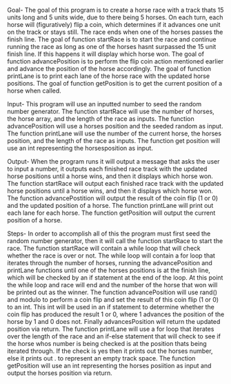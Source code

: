 Goal- The goal of this program is to create a horse race with a track thats 15 units long and 5 units wide,
due to there being 5 horses. On each turn, each horse will (figuratively) flip a coin, which determines if it
advances one unit on the track or stays still. The race ends when one of the horses passes the finish line. The goal
of function startRace is to start the race and continue running the race as long as one of the horses hasnt
surpassed the 15 unit finish line. If this happens it will display which horse won. The goal of function
advancePosition is to perform the flip coin action mentioned earlier and advance the position of the horse accordingly.
The goal of function printLane is to print each lane of the horse race with the updated horse positions. The goal of 
function getPosition is to get the current position of a horse when called.

Input- This program will use an inputted number to seed the random number generator. The function startRace will use
the number of horses, the horse array, and the length of the race as inputs. The function advancePosition will use a
horses position and the seeded random as input. The function printLane will use the number of the current horse, the
horses position, and the length of the race as inputs. The function get position will use an int representing the horsesposition as input.

Output- When the program runs it will output a message that asks the user to input a number, it outputs each finished
race track with the updated horse positions until a horse wins, and then it displays which horse won. The function
startRace will output each finished race track with the updated horse positions until a horse wins, and then it
displays which horse won. The function advancePostition will output the result of the coin flip (1 or 0) and the
updated position of a horse. The function printLane will print out each lane for each horse. The function
getPosition will output the current position of a horse.

Steps- In order to accomplish all of this the program must first seed the random number generator, then it will call
the function startRace to start the race. The function startRace will contain a while loop that will check whether the
race is over or not. The while loop will contain a for loop that iterates through the number of horses, running the
advancePosition and printLane functions until one of the horses positions is at the finish line, which will be checked
by an if statement at the end of the loop. At this point the while loop and race will end and the number of the horse
that won will be printed out as the winner. The function advancePosition will use rand() and modulo to perform a coin
flip and set the result of this coin flip (1 or 0) to an int. This int will be used in an if statement to determine
whether the coin flip has produced the result 1 or 0, where 1 advances the position of the horse by 1 and 0 does not.
Finally advancesPosition will return the updated position via return. The function printLane will use a for loop that
iterates over the length of the race and an if-else statement that will check to see if the horse whos number is being
checked is at the position thats being iterated through. If the check is yes then it prints out the horses number, 
else it prints out . to represent an empty track space. The function getPosition will use an int representing the
horses posiition as input and output the horses position via return. 
